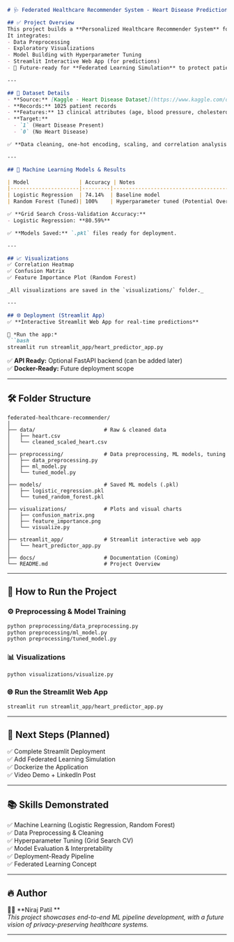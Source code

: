  

```markdown
# 🩺 Federated Healthcare Recommender System - Heart Disease Prediction

## ✅ Project Overview
This project builds a **Personalized Healthcare Recommender System** focused on **Heart Disease Prediction** using Machine Learning.  
It integrates:
- Data Preprocessing
- Exploratory Visualizations
- Model Building with Hyperparameter Tuning
- Streamlit Interactive Web App (for predictions)
- 📌 Future-ready for **Federated Learning Simulation** to protect patient data privacy.

---

## 📂 Dataset Details
- **Source:** [Kaggle - Heart Disease Dataset](https://www.kaggle.com/datasets)
- **Records:** 1025 patient records
- **Features:** 13 clinical attributes (age, blood pressure, cholesterol, chest pain type, etc.)
- **Target:** 
  - `1` (Heart Disease Present)
  - `0` (No Heart Disease)

✅ **Data cleaning, one-hot encoding, scaling, and correlation analysis completed.**

---

## 🤖 Machine Learning Models & Results

| Model                | Accuracy | Notes                                          |
|----------------------|---------|-----------------------------------------------|
| Logistic Regression  | 74.14%  | Baseline model                                 |
| Random Forest (Tuned)| 100%    | Hyperparameter tuned (Potential Overfitting)   |

✅ **Grid Search Cross-Validation Accuracy:**  
- Logistic Regression: **80.59%**

✅ **Models Saved:** `.pkl` files ready for deployment.

---

## 📈 Visualizations
✅ Correlation Heatmap  
✅ Confusion Matrix  
✅ Feature Importance Plot (Random Forest)

_All visualizations are saved in the `visualizations/` folder._

---

## 🌐 Deployment (Streamlit App)
✅ **Interactive Streamlit Web App for real-time predictions**

📌 *Run the app:*  
```bash
streamlit run streamlit_app/heart_predictor_app.py
```

✅ **API Ready:** Optional FastAPI backend (can be added later)  
✅ **Docker-Ready:** Future deployment scope

---

## 🛠 Folder Structure
```
federated-healthcare-recommender/
│
├── data/                      # Raw & cleaned data
│   ├── heart.csv
│   └── cleaned_scaled_heart.csv
│
├── preprocessing/             # Data preprocessing, ML models, tuning
│   ├── data_preprocessing.py
│   ├── ml_model.py
│   └── tuned_model.py
│
├── models/                    # Saved ML models (.pkl)
│   ├── logistic_regression.pkl
│   └── tuned_random_forest.pkl
│
├── visualizations/            # Plots and visual charts
│   ├── confusion_matrix.png
│   ├── feature_importance.png
│   └── visualize.py
│
├── streamlit_app/             # Streamlit interactive web app
│   └── heart_predictor_app.py
│
├── docs/                      # Documentation (Coming)
└── README.md                  # Project Overview
```

---

## 🚀 How to Run the Project
### ⚙️ Preprocessing & Model Training
```bash
python preprocessing/data_preprocessing.py
python preprocessing/ml_model.py
python preprocessing/tuned_model.py
```

### 📊 Visualizations
```bash
python visualizations/visualize.py
```

### 🌐 Run the Streamlit Web App
```bash
streamlit run streamlit_app/heart_predictor_app.py
```

---

## 💪 Next Steps (Planned)
✅ Complete Streamlit Deployment  
✅ Add Federated Learning Simulation  
✅ Dockerize the Application  
✅ Video Demo + LinkedIn Post  

---

## 📚 Skills Demonstrated
✅ Machine Learning (Logistic Regression, Random Forest)  
✅ Data Preprocessing & Cleaning  
✅ Hyperparameter Tuning (Grid Search CV)  
✅ Model Evaluation & Interpretability  
✅ Deployment-Ready Pipeline  
✅ Federated Learning Concept  

---

## 🔥 Author
👨‍💻 **Niraj Patil **  
*This project showcases end-to-end ML pipeline development, with a future vision of privacy-preserving healthcare systems.*

---
```

